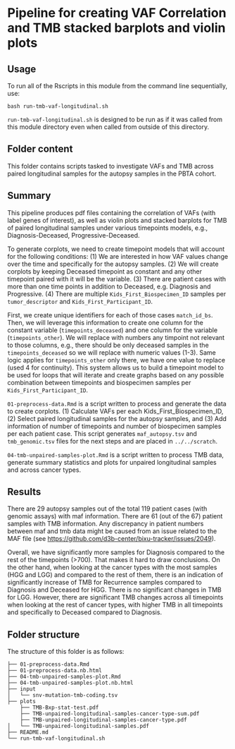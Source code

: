 # Pipeline for creating VAF Correlation and TMB stacked barplots and violin plots

## Usage

To run all of the Rscripts in this module from the command line sequentially, use:

```
bash run-tmb-vaf-longitudinal.sh
```

`run-tmb-vaf-longitudinal.sh` is designed to be run as if it was called from this module directory even when called from outside of this directory.

## Folder content

This folder contains scripts tasked to investigate VAFs and TMB across paired longitudinal samples for the autopsy samples in the PBTA cohort.

## Summary 
This pipeline produces pdf files containing the correlation of VAFs (with label genes of interest), as well as violin plots and stacked barplots for TMB of paired longitudinal samples under various timepoints models, e.g., Diagnosis-Deceased, Progressive-Deceased.

To generate corplots, we need to create timepoint models that will account for the following conditions: 
(1) We are interested in how VAF values change over the time and specifically for the autopsy samples. 
(2) We will create corplots by keeping Deceased timepoint as constant and any other timepoint paired with it will be the variable. 
(3) There are patient cases with more than one time points in addition to Deceased, e.g. Diagnosis and Progressive. 
(4) There are multiple `Kids_First_Biospecimen_ID` samples per `tumor_descriptor` and `Kids_First_Participant_ID`.

First, we create unique identifiers for each of those cases `match_id_bs`.
Then, we will leverage this information to create one column for the constant variable (`timepoints_deceased`) and one column for the variable (`timepoints_other`). We will replace with numbers any timpoint not relevant to those columns, e.g., there should be only deceased samples in the `timepoints_deceased` so we will replace with numeric values (1-3). Same logic applies for `timepoints_other` only there, we have one value to replace (used 4 for continuity). This system allows us to build a timepoint model to be used for loops that will iterate and create graphs based on any possible combination between timepoints and biospecimen samples per `Kids_First_Participant_ID`.

`01-preprocess-data.Rmd` is a script written to process and generate the data to create corplots. (1) Calculate VAFs per each Kids_First_Biospecimen_ID, (2) Select paired longitudinal samples for the autopsy samples, and (3) Add information of number of timepoints and number of biospecimen samples per each patient case. This script generates `maf_autopsy.tsv` and `tmb_genomic.tsv` files for the next steps and are placed in `../../scratch`.

`04-tmb-unpaired-samples-plot.Rmd` is a script written to process TMB data, generate summary statistics and plots for unpaired longitudinal samples and across cancer types. 

## Results

There are 29 autopsy samples out of the total 119 patient cases (with genomic assays) with maf information. There are 61 (out of the 67) patient samples with TMB information. Any discrepancy in patient numbers between maf and tmb data might be caused from an issue related to the MAF file (see https://github.com/d3b-center/bixu-tracker/issues/2049).

Overall, we have significantly more samples for Diagnosis compared to the rest of the timepoints (>700). That makes it hard to draw conclusions. On the other hand, when looking at the cancer types with the most samples (HGG and LGG) and compared to the rest of them, there is an indication of significantly increase of TMB for Recurrence samples compared to Diagnosis and Deceased for HGG. There is no significant changes in TMB for LGG. However, there are significant TMB changes across all timepoints when looking at the rest of cancer types, with higher TMB in all timepoints and specifically to Deceased compared to Diagnosis.


## Folder structure 

The structure of this folder is as follows:

```
├── 01-preprocess-data.Rmd
├── 01-preprocess-data.nb.html
├── 04-tmb-unpaired-samples-plot.Rmd
├── 04-tmb-unpaired-samples-plot.nb.html
├── input
│   └── snv-mutation-tmb-coding.tsv
├── plots
    ├── TMB-Bxp-stat-test.pdf
    ├── TMB-unpaired-longitudinal-samples-cancer-type-sum.pdf
    ├── TMB-unpaired-longitudinal-samples-cancer-type.pdf
│   └── TMB-unpaired-longitudinal-samples.pdf
├── README.md
└── run-tmb-vaf-longitudinal.sh
```
